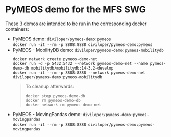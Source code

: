 # PyMEOS demo for the MFS SWG

These 3 demos are intended to be run in the corresponding docker containers:
- PyMEOS demo: `diviloper/pymeos-demo:pymeos`  
  `docker run -it --rm -p 8888:8888 diviloper/pymeos-demo:pymeos`
- PyMEOS - MobilityDB demo: `diviloper/pymeos-demo:pymeos-mobilitydb`  
  ```shell
  docker network create pymeos-demo-net
  docker run -d -p 5432:5432 --network pymeos-demo-net --name pymeos-demo-db mobilitydb/mobilitydb:14-3.2-develop
  docker run -it --rm -p 8888:8888 --network pymeos-demo-net diviloper/pymeos-demo:pymeos-mobilitydb 
  ```
  >To cleanup afterwards:
  >```shell
  >docker stop pymeos-demo-db
  >docker rm pymeos-demo-db
  >docker network rm pymeos-demo-net
  >``` 
- PyMEOS - MovingPandas demo: `diviloper/pymeos-demo:pymeos-movingpandas`  
  `docker run -it --rm -p 8888:8888 diviloper/pymeos-demo:pymeos-movingpandas`